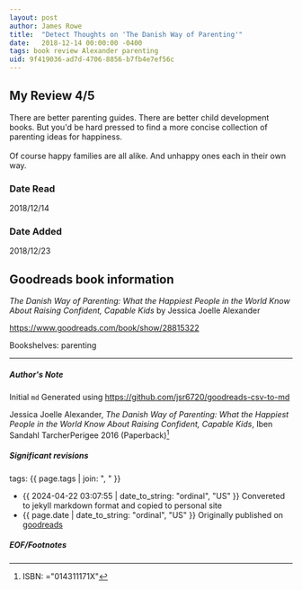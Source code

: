```yaml
---
layout: post
author: James Rowe
title:  "Detect Thoughts on 'The Danish Way of Parenting'"
date:   2018-12-14 00:00:00 -0400
tags: book review Alexander parenting
uid: 9f419036-ad7d-4706-8856-b7fb4e7ef56c
---
```


<!-- highly dependent on how you personally use jekyll templates, and how you want this to show up -->
<!-- escape any jekyll keys with double brackets -->

## My Review 4/5

There are better parenting guides. There are better child development books. But you'd be hard pressed to find a more concise collection of parenting ideas for happiness. <br/><br/>Of course happy families are all alike. And unhappy ones each in their own way. 

### Date Read
2018/12/14

### Date Added
2018/12/23

## Goodreads book information

*The Danish Way of Parenting: What the Happiest People in the World Know About Raising Confident, Capable Kids* by Jessica Joelle Alexander

https://www.goodreads.com/book/show/28815322

Bookshelves: parenting

---

##### Author's Note

Initial `md` Generated using https://github.com/jsr6720/goodreads-csv-to-md

Jessica Joelle Alexander, *The Danish Way of Parenting: What the Happiest People in the World Know About Raising Confident, Capable Kids*, Iben Sandahl TarcherPerigee 2016 (Paperback)[^1]

##### Significant revisions

tags: {{ page.tags | join: ", " }} <!-- todo move this somewhere -->

- {{ 2024-04-22 03:07:55 | date_to_string: "ordinal", "US" }} Convereted to jekyll markdown format and copied to personal site
- {{ page.date | date_to_string: "ordinal", "US" }} Originally published on [goodreads](https://www.goodreads.com)

##### EOF/Footnotes

[^1]: ISBN: ="014311171X"